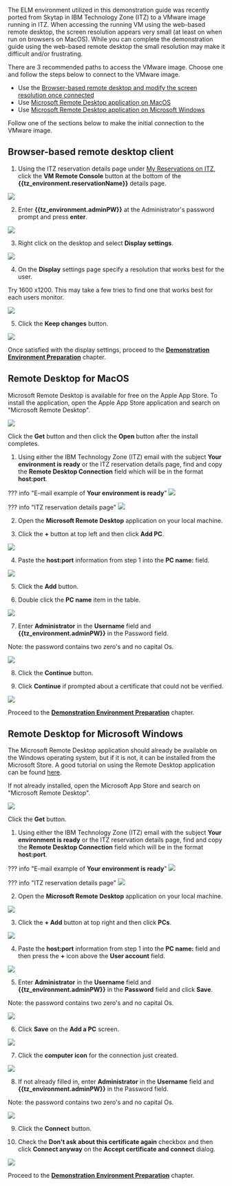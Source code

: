 The ELM environment utilized in this demonstration guide was recently ported from Skytap in IBM Technology Zone (ITZ) to a VMware image running in ITZ. When accessing the running VM using the web-based remote desktop, the screen resolution appears very small (at least on when run on browsers on MacOS). While you can complete the demonstration guide using the web-based remote desktop the small resolution may make it difficult and/or frustrating.  

There are 3 recommended paths to access the VMware image. Choose one and follow the steps below to connect to the VMware image.

- Use the [Browser-based remote desktop and modify the screen resolution once connected](Prerequisites.md#browser-based-remote-desktop-client)
- Use [Microsoft Remote Desktop application on MacOS](Prerequisites.md#remote-desktop-for-macos)
- Use [Microsoft Remote Desktop application on Microsoft Windows](Prerequisites.md#remote-desktop-for-microsoft-windows)
  
Follow one of the sections below to make the initial connection to the VMware image.

## Browser-based remote desktop client

1. Using the ITZ reservation details page under <a href="https://techzone.ibm.com/my/reservations" target="_blank">My Reservations on ITZ</a>, click the **VM Remote Console** button at the bottom of the **{{tz_environment.reservationName}}** details page.

![](_attachments/ITZ-ReservationPage-Details.png)  

2. Enter **{{tz_environment.adminPW}}** at the Administrator's password prompt and press **enter**.

![](_attachments/browserRD-Login.png) 

3. Right click on the desktop and select **Display settings**.

![](_attachments/browserRD-SettingsMenu.png) 

4. On the **Display** settings page specify a resolution that works best for the user. 

Try 1600 x1200. This may take a few tries to find one that works best for each users monitor.

![](_attachments/browserRD-DisplaySettings.png) 

5. Click the **Keep changes** button.

![](_attachments/browserRD-KeepSettings.png) 

Once satisfied with the display settings, proceed to the [**Demonstration Environment Preparation**](02%20DemoPreparation.md) chapter.

## Remote Desktop for MacOS

Microsoft Remote Desktop is available for free on the Apple App Store. To install the application, open the Apple App Store application and search on "Microsoft Remote Desktop".

![](_attachments/AppStore-MsRD2.png)

Click the **Get**  button and then click the **Open** button after the install completes.

1. Using either the IBM Technology Zone (ITZ) email with the subject **Your environment is ready** or the ITZ reservation details page, find and copy the **Remote Desktop Connection** field which will be in the format **host:port**.

??? info "E-mail example of **Your environment is ready**"
    ![](_attachments/ITZ-email-Ready.png)

??? info "ITZ reservation details page"
    ![](_attachments/ITZ-ReservationPage-Ready.png)  

2. Open the **Microsoft Remote Desktop** application on your local machine.

3. Click the **+** button at top left and then click **Add PC**.

![](_attachments/MsRD.png)

4. Paste the **host:port** information from step 1 into the **PC name:** field.

![](_attachments/MsRD-PCName.png)

5. Click the **Add** button.

6. Double click the **PC name** item in the table.

![](_attachments/MsRD-PCList.png)

7. Enter **Administrator** in the **Username** field and **{{tz_environment.adminPW}}** in the Password field.

Note: the password contains two zero's and no capital Os.

![](_attachments/MsRD-IDPassword.png)

8. Click the **Continue** button.

9. Click **Continue** if prompted about a certificate that could not be verified.

![](_attachments/MsRD-Cert.png)

Proceed to the [**Demonstration Environment Preparation**](02%20DemoPreparation.md) chapter.

## Remote Desktop for Microsoft Windows

The Microsoft Remote Desktop application should already be available on the Windows operating system, but if it is not, it can be installed from the Microsoft Store. A good tutorial on using the Remote Desktop application can be found <a href="https://www.windowscentral.com/how-use-remove-desktop-app-connect-pc-windows-10-0" target="_blank">here</a>.

If not already installed, open the Microsoft App Store and search on "Microsoft Remote Desktop".

![](_attachments/image02-microsoft-store.png)

Click the **Get** button.

1. Using either the IBM Technology Zone (ITZ) email with the subject **Your environment is ready** or the ITZ reservation details page, find and copy the **Remote Desktop Connection** field which will be in the format **host:port**.

??? info "E-mail example of **Your environment is ready**"
    ![](_attachments/ITZ-email-Ready.png)

??? info "ITZ reservation details page"
    ![](_attachments/ITZ-ReservationPage-Ready.png)  

2. Open the **Microsoft Remote Desktop** application on your local machine.

![](_attachments/image04-running_mrd.png)

3. Click the **+ Add** button at top right and then click **PCs**.

![](_attachments/image06-add-pc-or-workspace.png)

4. Paste the **host:port** information from step 1 into the **PC name:** field and then press the **+** icon above the **User account** field.

![](_attachments/image07A-entered-pc-name.png)

5. Enter **Administrator** in the **Username** field and **{{tz_environment.adminPW}}** in the **Password** field and click **Save**.

Note: the password contains two zero's and no capital Os.

![](_attachments/image07B-entering-credentials.png)

6. Click **Save** on the **Add a PC** screen.

![](_attachments/image07C-PC-name-and-account-added.png)

7. Click the **computer icon** for the connection just created.

![](_attachments/image08-remote-desktop-tile.png)

8. If not already filled in, enter **Administrator** in the **Username** field and **{{tz_environment.adminPW}}** in the Password field.

Note: the password contains two zero's and no capital Os.

![](_attachments/image09-credentials-entered.png)

9. Click the **Connect** button.

10. Check the **Don't ask about this certificate again** checkbox and then click **Connect anyway** on the **Accept certificate and connect** dialog.

![](_attachments/image11-accept-certificate-with-dont-ask-checked.png)

Proceed to the [**Demonstration Environment Preparation**](02%20DemoPreparation.md) chapter.
